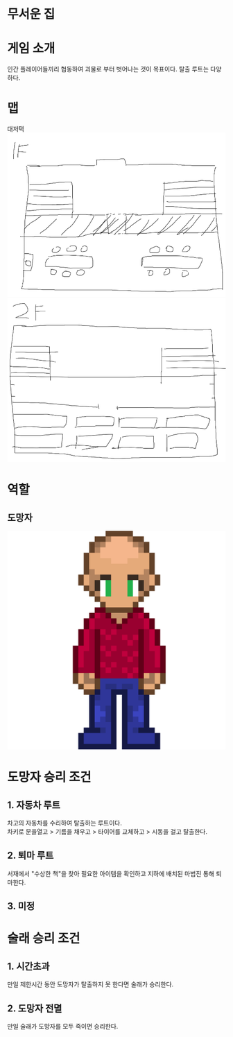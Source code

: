 무서운 집
=========

# 게임 소개
인간 플레이어들끼리 협동하여 괴물로 부터 벗어나는 것이 목표이다. 
탈출 루트는 다양하다.

# 맵
대저택
![image](/1f.png)
![image](/2f.png)

# 역할
## 도망자
![image](/pixil-frame-0%20(1).png)

# 도망자 승리 조건
## 1. 자동차 루트
차고의 자동차를 수리하여 탈출하는 루트이다.   
차키로 문을열고 > 기름을 채우고 > 타이어를 교체하고 > 시동을 걸고 탈출한다.
## 2. 퇴마 루트
서재에서 "수상한 책"을 찾아 필요한 아이템을 확인하고 지하에 배치된 마법진 통해 퇴마한다.
## 3. 미정

# 술래 승리 조건
## 1. 시간초과
만일 제한시간 동안 도망자가 탈출하지 못 한다면 술래가 승리한다.
## 2. 도망자 전멸
만일 술래가 도망자를 모두 죽이면 승리한다.

